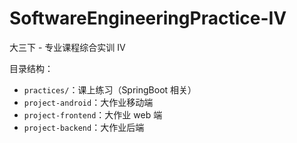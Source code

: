 # SoftwareEngineeringPractice-IV

大三下 - 专业课程综合实训 IV

目录结构：

- `practices/`：课上练习（SpringBoot 相关）
- `project-android`：大作业移动端
- `project-frontend`：大作业 web 端
- `project-backend`：大作业后端
